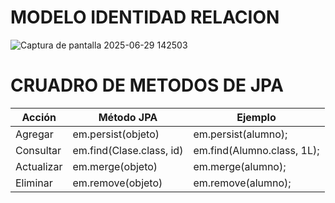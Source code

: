 # MODELO IDENTIDAD RELACION

![Captura de pantalla 2025-06-29 142503](https://github.com/user-attachments/assets/90049ba0-b9a2-4f04-bc7d-7e41578cdf83)

# CRUADRO DE METODOS DE JPA

| Acción     | Método JPA               | Ejemplo                          |
|------------|--------------------------|-----------------------------------|
| Agregar    | em.persist(objeto)       | em.persist(alumno);               |
| Consultar  | em.find(Clase.class, id) | em.find(Alumno.class, 1L);        |
| Actualizar | em.merge(objeto)         | em.merge(alumno);                 |
| Eliminar   | em.remove(objeto)        | em.remove(alumno);                |
